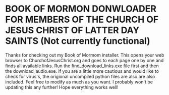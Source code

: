 # BOOK OF MORMON DONWLOADER FOR MEMBERS OF THE CHURCH OF JESUS CHRIST OF LATTER DAY SAINTS (Not currently functional)
Thanks for checking out my Book of Mormom installer. This opens your web browser to ChurchofJesusChrist.org and goes to each page one by one and finds all available links. Run the find_download_links.exe file first and then the download_audio.exe. If you are a little more cautious and would like to check for virus's, the origional uncompiled python files are also are also included. Feel free to modify as much as you want. I probably won't be updating this any further! Hope everything works well! 
